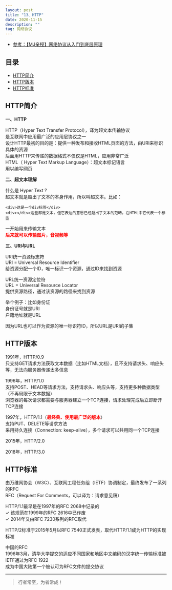 ```yaml
---
layout: post
title: "13、HTTP"
date: 2020-11-15
description: ""
tag: 网络协议
---
```




- [参考：【MJ亲授】网络协议从入门到底层原理](https://ke.qq.com/course/2900359)



## 目录

* [HTTP简介](#content1)
* [HTTP版本](#content2)
* [HTTP标准](#content3)



<!-- ************************************************ -->
## <a id="content1"></a>HTTP简介

**一、HTTP**

HTTP（Hyper Text Transfer Protocol），译为超文本传输协议        
是互联网中应用最广泛的应用层协议之一        
设计HTTP最初的目的是：提供一种发布和接收HTML页面的方法，由URI来标识具体的资源        
后面用HTTP来传递的数据格式不仅仅是HTML，应用非常广泛        
HTML（ Hyper Text Markup Language）：超文本标记语言      
用以编写网页      

**二、超文本理解**

什么是 Hyper Text ?      
超文本就是超出了文本的本身作用，所以叫超文本。比如：
```
<div>这是一个div标签</div>
<div></div>这些都是文本，但它表达的意思已经超出了文本的范畴，在HTML中它代表一个标签
```
一开始用来传输文本    
<span style="color:red;font-weight:bold">后来就可以传输图片，音视频等</span>        

**三、URI与URL**       

URI统一资源标志符      
URI = Universal Resource Identifier       
给资源分配一个ID，唯一标识一个资源，通过ID来找到资源     

URL统一资源定位符     
URL = Universal Resource Locator          
提供资源路径，通过该资源的路径来找到资源    

举个例子：比如身份证      
身份证号就是URI     
户籍地址就是URL     

因为URL也可以作为资源的唯一标识符ID，所以URL是URI的子集    


<!-- ************************************************ -->
## <a id="content2"></a>HTTP版本


1991年，HTTP/0.9          
只支持GET请求方法获取文本数据（比如HTML文档），且不支持请求头、响应头等，无法向服务器传递太多信息  

1996年，HTTP/1.0          
支持POST、HEAD等请求方法，支持请求头、响应头等，支持更多种数据类型（不再局限于文本数据）          
浏览器的每次请求都需要与服务器建立一个TCP连接，请求处理完成后立即断开TCP连接  

1997年，HTTP/1.1（<span style="color:red;font-weight:bold">最经典、使用最广泛的版本</span>）       
支持PUT、DELETE等请求方法               
采用持久连接（Connection: keep-alive），多个请求可以共用同一个TCP连接  

2015年，HTTP/2.0    

2018年，HTTP/3.0          


<!-- ************************************************ -->
## <a id="content3"></a>HTTP标准

由万维网协会（W3C）、互联网工程任务组（IETF）协调制定，最终发布了一系列的RFC      
RFC（Request For Comments，可以译为：请求意见稿）       

HTTP/1.1最早是在1997年的RFC 2068中记录的     
✓ 该规范在1999年的RFC 2616中已作废     
✓ 2014年又由RFC 7230系列的RFC取代     

HTTP/2标准于2015年5月以RFC 7540正式发表，取代HTTP/1.1成为HTTP的实现标准    

中国的RFC    
1996年3月，清华大学提交的适应不同国家和地区中文编码的汉字统一传输标准被IETF通过为RFC 1922   
成为中国大陆第一个被认可为RFC文件的提交协议    






----------
>  行者常至，为者常成！


